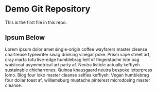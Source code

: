 # Demo Git Repository

This is the first file in this repo.

## Ipsum Below

Lorem ipsum dolor amet single-origin coffee wayfarers master cleanse chartreuse typewriter swag drinking vinegar poke. Prism vape street art, cray marfa tofu live-edge humblebrag hell of fingerstache tote bag waistcoat asymmetrical art party af. Neutra listicle actually keffiyeh sustainable chicharrones. Quinoa knausgaard neutra bespoke letterpress lomo. Blog four loko master cleanse selfies keffiyeh. Vegan humblebrag four dollar toast af, williamsburg mustache pinterest microdosing master cleanse.